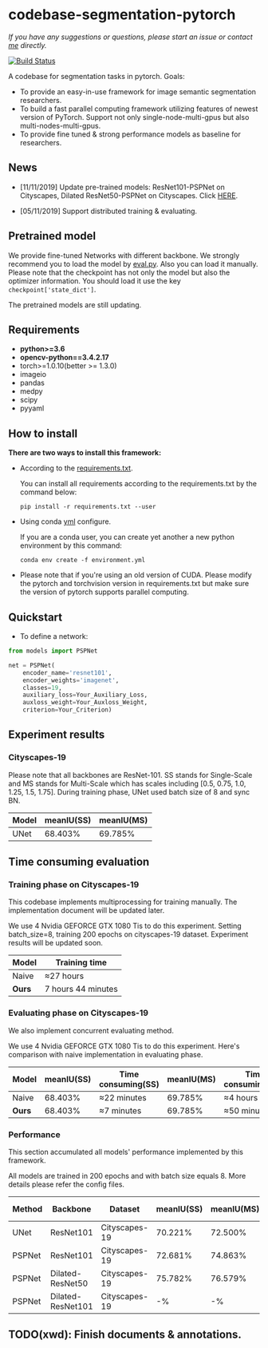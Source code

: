 # codebase-segmentation-pytorch

*If you have any suggestions or questions, please start an issue or contact [me](https://github.com/VincentXWD) directly.*

[![Build Status](https://travis-ci.org/VincentXWD/codebase-segmentation-pytorch.svg?branch=master)](https://travis-ci.org/VincentXWD/codebase-segmentation-pytorch)

A codebase for segmentation tasks in pytorch. Goals:
- To provide an easy-in-use framework for image semantic segmentation researchers.
- To build a fast parallel computing framework utilizing features of newest version of PyTorch. Support not only single-node-multi-gpus but also multi-nodes-multi-gpus.
- To provide fine tuned & strong performance models as baseline for researchers.


## News
- [11/11/2019] Update pre-trained models: ResNet101-PSPNet on Cityscapes, Dilated ResNet50-PSPNet on Cityscapes. Click [HERE](#Performance).

- [05/11/2019] Support distributed training & evaluating.


## Pretrained model
We provide fine-tuned Networks with different backbone. We strongly recommend you to load the model by [eval.py](./eval.py). Also you can load it manually. Please note that the checkpoint has not only the model but also the optimizer information. You should load it use the key `checkpoint['state_dict']`.

The pretrained models are still updating.


## Requirements
- **python>=3.6**
- **opencv-python==3.4.2.17**
- torch>=1.0.10(better >= 1.3.0)
- imageio
- pandas
- medpy
- scipy
- pyyaml

## How to install

**There are two ways to install this framework:**
- According to the [requirements.txt](./requirements.txt).

  You can install all requirements according to the requirements.txt by the command below:
  ```
  pip install -r requirements.txt --user
  ```
- Using conda [yml](./environment.yml) configure.

  If you are a conda user, you can create yet another a new python environment by this command:
  ```
  conda env create -f environment.yml
  ```

- Please note that if you're using an old version of CUDA. Please modify the pytorch and torchvision version in requirements.txt but make sure the version of pytorch supports parallel computing.

## Quickstart

- To define a network:
```python
from models import PSPNet

net = PSPNet(
    encoder_name='resnet101',
    encoder_weights='imagenet',
    classes=19,
    auxiliary_loss=Your_Auxiliary_Loss,
    auxloss_weight=Your_Auxloss_Weight,
    criterion=Your_Criterion)
```

## Experiment results


### Cityscapes-19
Please note that all backbones are ResNet-101.
SS stands for Single-Scale and MS stands for Multi-Scale which has scales including [0.5, 0.75, 1.0, 1.25, 1.5, 1.75].
During training phase, UNet used batch size of 8 and sync BN.

|Model|meanIU(SS)|meanIU(MS)|
|----|----|----|
|UNet|68.403%|69.785%|


## Time consuming evaluation


### Training phase on Cityscapes-19
This codebase implements multiprocessing for training manually. The implementation document will be updated later.

We use 4 Nvidia GEFORCE GTX 1080 Tis to do this experiment. Setting batch_size=8, training 200 epochs on cityscapes-19 dataset. Experiment results will be updated soon.

|Model|Training time|
|----|----|
|Naive|≈27 hours|
|**Ours**|7 hours 44 minutes|


### Evaluating phase on Cityscapes-19

We also implement concurrent evaluating method.

We use 4 Nvidia GEFORCE GTX 1080 Tis to do this experiment. Here's comparison with naive implementation in evaluating phase.

|Model|meanIU(SS)|Time consuming(SS)|meanIU(MS)|Time consuming(MS)|
|----|----|----|----|----|
|Naive|68.403%|≈22 minutes|69.785%|≈4 hours|
|**Ours**|68.403%|≈7 minutes|69.785%|≈50 minutes|


### Performance

This section accumulated all models' performance implemented by this framework.

All models are trained in 200 epochs and with batch size equals 8. More details please refer the config files.

|Method|Backbone|Dataset|meanIU(SS)|meanIU(MS)|Pretrained Model|
|---|---|---|---|----|----|
|UNet|ResNet101|Cityscapes-19|70.221%|72.500%|None|
|PSPNet|ResNet101|Cityscapes-19|72.681%|74.863%|[Google Drive](https://drive.google.com/file/d/1yJD3SZvcPHXvfqjuYh2Bv_gthmN-WVEK/view?usp=sharing)|
|PSPNet|Dilated-ResNet50|Cityscapes-19|75.782%|76.579%|[Google Drive](https://drive.google.com/file/d/1Gph-t4zuJowP9cNYFmCuT1oKsg0onAQv/view?usp=sharing)|
|PSPNet|Dilated-ResNet101|Cityscapes-19|-%|-%|[Under constructing]()|


## TODO(xwd): Finish documents & annotations.
